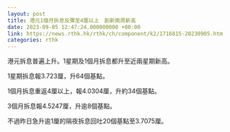```yaml
---
layout: post
title: 港元1個月拆息反彈至4厘以上　創新兩周新高
date: 2023-09-05 12:47:24.000000000 +08:00
link: https://news.rthk.hk/rthk/ch/component/k2/1716815-20230905.htm
categories: rthk
---
```


港元拆息普遍上升。1星期及1個月拆息都升至近兩星期新高。

1星期拆息報3.723厘，升64個基點。

1個月拆息重返4厘以上，報4.0304厘，升約34個基點。

3個月拆息報4.5247厘，升逾8個基點。

不過昨日急升逾1厘的隔夜拆息回吐20個基點至3.7075厘。
